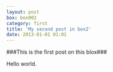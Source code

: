 ```yaml
---
layout: post
box: box002
category: first
title: 'My second post in box2'
date: 2013-01-01 01:01
---
```

###This is the first post on this blox###

Hello world.


